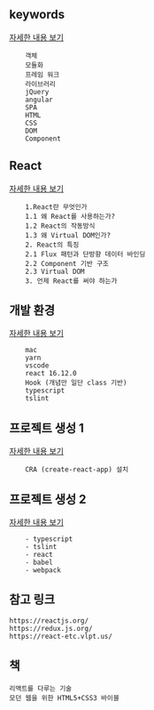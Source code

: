 ## keywords
[자세한 내용 보기](Keywords.md)
```
    객체
    모듈화
    프레임 워크
    라이브러리
    jQuery
    angular
    SPA
    HTML
    CSS
    DOM
    Component
```

## React
[자세한 내용 보기](React.md)
```
    1.React란 무엇인가
    1.1 왜 React를 사용하는가?
    1.2 React의 작동방식
    1.3 왜 Virtual DOM인가?
    2. React의 특징
    2.1 Flux 패턴과 단방향 데이터 바인딩
    2.2 Component 기반 구조
    2.3 Virtual DOM
    3. 언제 React를 써야 하는가
```


## 개발 환경
[자세한 내용 보기](DevEnv.md)
```
    mac
    yarn
    vscode
    react 16.12.0
    Hook (개념만 일단 class 기반)
    typescript
    tslint
```

## 프로젝트 생성 1
[자세한 내용 보기](Install.md)
```
    CRA (create-react-app) 설치
```

## 프로젝트 생성 2
[자세한 내용 보기](Package.md)
```
    - typescript
    - tslint
    - react
    - babel
    - webpack
```

## 참고 링크
```
https://reactjs.org/
https://redux.js.org/
https://react-etc.vlpt.us/
```

## 책
```
리액트를 다루는 기술
모던 웹을 위한 HTML5+CSS3 바이블
```
